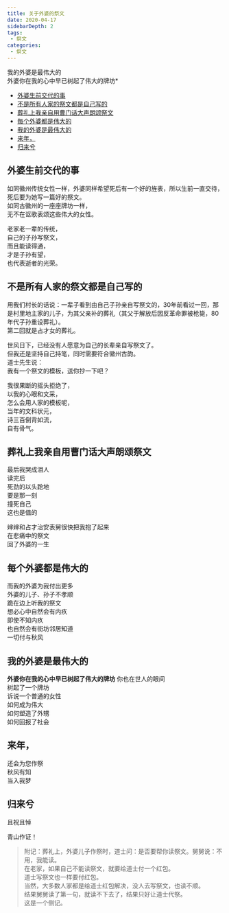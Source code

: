 ```yaml
---
title: 关于外婆的祭文
date: 2020-04-17
sidebarDepth: 2
tags:
 - 祭文
categories:
 - 祭文
---
```


我的外婆是最伟大的<br/>
外婆你在我的心中早已树起了伟大的牌坊*
<!-- more --> 

<!-- TOC -->

- [外婆生前交代的事](#外婆生前交代的事)
- [不是所有人家的祭文都是自己写的](#不是所有人家的祭文都是自己写的)
- [葬礼上我亲自用曹门话大声朗颂祭文](#葬礼上我亲自用曹门话大声朗颂祭文)
- [每个外婆都是伟大的](#每个外婆都是伟大的)
- [我的外婆是最伟大的](#我的外婆是最伟大的)
- [来年，](#来年)
- [归来兮](#归来兮)

<!-- /TOC -->



## 外婆生前交代的事
如同徽州传统女性一样，外婆同样希望死后有一个好的旌表，所以生前一直交待，死后要为她写一篇好的祭文。<br/>
如同古徽州的一座座牌坊一样，<br/>
无不在讴歌表颂这些伟大的女性。<br/>

老家老一辈的传统，<br/>
自己的子孙写祭文，<br/>
而且能读得通，<br/>
才是子孙有望，<br/>
也代表逝者的光荣。<br/>

## 不是所有人家的祭文都是自己写的
用我们村长的话说：一辈子看到由自己子孙亲自写祭文的，30年前看过一回，那是村里地主家的儿子，为其父亲补的葬礼（其父于解放后因反革命罪被枪毙，80年代子孙重设葬礼）。<br/>
第二回就是占才女的葬礼。<br/>

世风日下，已经没有人愿意为自己的长辈亲自写祭文了。<br/>
但我还是坚持自己持笔，同时需要符合徽州古韵。<br/>
道士先生说：<br/>
我有一个祭文的模板，送你抄一下吧？<br/>

我很果断的摇头拒绝了，<br/>
以我的心眼和文采，<br/>
怎么会用人家的模板呢，<br/>
当年的文科状元，<br/>
诗三百倒背如流，<br/>
自有骨气。<br/>

## 葬礼上我亲自用曹门话大声朗颂祭文
最后我哭成泪人<br/>
读完后<br/>
死劲的以头跄地<br/>
要是那一刻<br/>
撞死自己<br/>
这也是值的<br/>

婶婶和占才治安表舅很快把我抱了起来<br/>
在悲痛中的祭文<br/>
回了外婆的一生<br/>

## 每个外婆都是伟大的
而我的外婆为我付出更多<br/>
外婆的儿子、孙子不孝顺<br/>
跪在边上听我的祭文<br/>
想必心中自然会有内疚<br/>
即使不知内疚<br/>
也自然会有街坊邻居知道<br/>
一切付与秋风<br/>

## 我的外婆是最伟大的

**外婆你在我的心中早已树起了伟大的牌坊**
你也在世人的眼间<br/>
树起了一个牌坊<br/>
诉说一个普通的女性<br/>
如何成为伟大<br/>
如何塑造了外甥<br/>
如何回报了社会<br/>

## 来年，
还会为您作祭<br/>
秋风有知<br/>
当入我梦<br/>

## 归来兮
且祝且悼<br/>

青山作证！<br/>


> 附记：葬礼上，外婆儿子作祭时，道士问：是否要帮你读祭文。舅舅说：不用，我能读。<br/>
在老家，如果自己不能读祭文，就要给道士付一个红包。<br/>
道士写祭文也一样要付红包。<br/>
当然，大多数人家都是给道士红包解决，没人去写祭文，也读不顺。<br/>
结果舅舅读了第一句，就读不下去了，结果只好让道士代祭。<br/>
这是一个侧记。